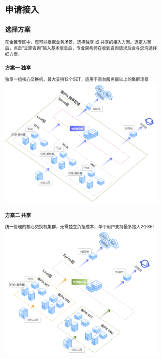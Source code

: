 # 申请接入

## 选择方案
在金翼专区中，您可以根据业务场景，选择独享 或 共享的接入方案。选定方案后，点击“立即咨询”输入基本信息后，专业架构师在收到咨询请求后会与您沟通详细方案。

### 方案一 独享

独享一组核心交换机，最大支持12个SET，适用于百台服务器以上的集群场景
![独享](/image/private.png)

### 方案二 共享
统一管理的核心交换机集群，无需独立负担成本，单个用户支持最多接入2个SET
![独享](/image/share.png)

